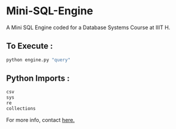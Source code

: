 # Mini-SQL-Engine

A Mini SQL Engine coded for a Database Systems Course at IIIT H.

## To Execute :

```bash
python engine.py "query"
```
## Python Imports :

```bash
csv
sys
re
collections
```

For more info, contact [here.](mailto:vivek.kaushal@outlook.com)
